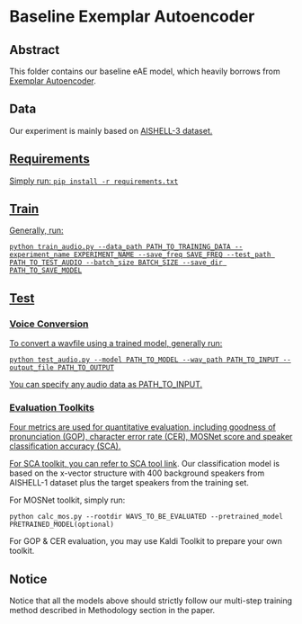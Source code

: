 # Baseline Exemplar Autoencoder

## Abstract

This folder contains our baseline eAE model, which heavily borrows from <a href='https://github.com/dunbar12138/Audiovisual-Synthesis'>Exemplar Autoencoder</a>. 

## Data

Our experiment is mainly based on <a href='http://www.aishelltech.com/aishell_3'>AISHELL-3 dataset.

## Requirements

Simply run: `pip install -r requirements.txt`

## Train

Generally, run:
```
python train_audio.py --data_path PATH_TO_TRAINING_DATA --experiment_name EXPERIMENT_NAME --save_freq SAVE_FREQ --test_path PATH_TO_TEST_AUDIO --batch_size BATCH_SIZE --save_dir PATH_TO_SAVE_MODEL
```

## Test
### Voice Conversion
To convert a wavfile using a trained model, generally run:
```
python test_audio.py --model PATH_TO_MODEL --wav_path PATH_TO_INPUT --output_file PATH_TO_OUTPUT
```

You can specify any audio data as PATH_TO_INPUT. 

### Evaluation Toolkits
Four metrics are used for quantitative evaluation, including goodness of pronunciation (GOP), character error rate (CER), MOSNet score and speaker classification accuracy (SCA).

For SCA toolkit, you can refer to <a href="https://gitlab.com/lpq96/speaker_classification_base_sunine"> SCA tool link</a>. Our classification model is based on the x-vector structure with 400 background speakers from AISHELL-1 dataset plus the target speakers from the training set.
 
For MOSNet toolkit, simply run:
```
python calc_mos.py --rootdir WAVS_TO_BE_EVALUATED --pretrained_model PRETRAINED_MODEL(optional)
```

For GOP & CER evaluation, you may use Kaldi Toolkit to prepare your own toolkit.

## Notice

Notice that all the models above should strictly follow our multi-step training method described in Methodology section in the paper.
